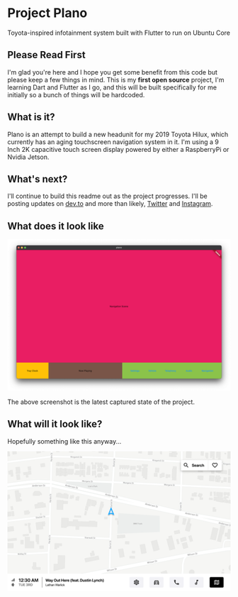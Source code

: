 # Project Plano

Toyota-inspired infotainment system built with Flutter to run on Ubuntu Core

## Please Read First

I'm glad you're here and I hope you get some benefit from this code but please keep a few things in mind. This is my **first open source** project, I'm learning Dart and Flutter as I go, and this will be built specifically for me initially so a bunch of things will be hardcoded.

## What is it?

Plano is an attempt to build a new headunit for my 2019 Toyota Hilux, which currently has an aging touchscreen navigation system in it. I'm using a 9 Inch 2K capacitive touch screen display powered by either a RaspberryPi or Nvidia Jetson.

## What's next?

I'll continue to build this readme out as the project progresses. I'll be posting updates on [dev.to](https://dev.to/alexmills) and more than likely, [Twitter](https://twitter.com/alexmills) and [Instagram](https://instagram.com/alexmills). 

## What does it look like

![Plano Working UI State](https://raw.githubusercontent.com/alexmills/plano/main/screenshots/current_state.png)

The above screenshot is the latest captured state of the project.

## What will it look like?

Hopefully something like this anyway...

![Plano Working UI State](https://raw.githubusercontent.com/alexmills/plano/main/mockups/initial/Map%20Light.png)